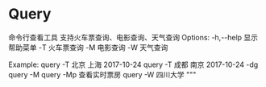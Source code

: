 # Query

命令行查看工具
支持火车票查询、电影查询、天气查询
Options:
    -h,--help   显示帮助菜单
    -T          火车票查询
    -M          电影查询
    -W          天气查询

Example:
    query -T  北京 上海 2017-10-24
    query -T  成都 南京 2017-10-24 -dg
    query -M
    query -Mp 查看实时票房
    query -W  四川大学
"""











